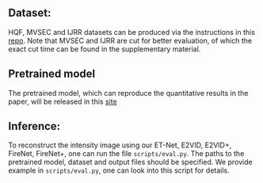 ## Dataset: 
HQF, MVSEC and IJRR datasets can be produced via the instructions in this [repo](https://github.com/TimoStoff/events_contrast_maximization). Note that MVSEC and IJRR are cut for better evaluation, of which the exact cut time can be found in the supplementary material.

## Pretrained model
The pretrained model, which can reproduce the quantitative results in the paper, will be released in this [site](https://drive.google.com/file/d/1V7vj3YkbhAmgzyf6rqrkeF0HSSNwyGkO/view?usp=sharing)

## Inference:
To reconstruct the intensity image using our ET-Net, E2VID, E2VID+, FireNet, FireNet+, one can run the file `scripts/eval.py`. The paths to the pretrained model, dataset and output files should be specified. We provide example in `scripts/eval.py`, one can look into this script for details. 

